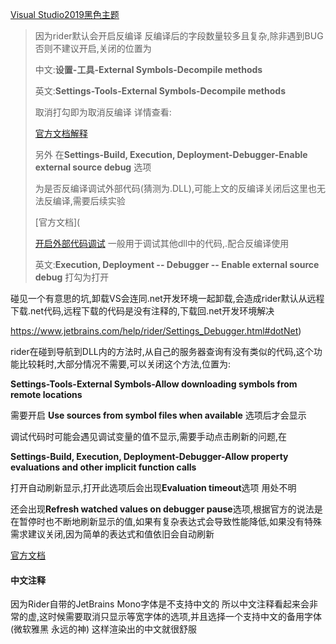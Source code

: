 

[Visual Studio2019黑色主题](https://plugins.jetbrains.com/plugin/12255-visual-studio-code-dark-plus-theme)

> 因为rider默认会开启反编译 反编译后的字段数量较多且复杂,除非遇到BUG否则不建议开启,关闭的位置为
>
> 中文:**设置-工具-External Symbols-Decompile methods**
>
> 英文:**Settings-Tools-External Symbols-Decompile methods**
>
> 取消打勾即为取消反编译 详情查看:
>
> [官方文档解释](https://www.jetbrains.com/help/rider/Settings_Debugger_Symbols.html)
>
> 另外 在**Settings-Build, Execution, Deployment-Debugger-Enable external source debug** 选项
>
> 为是否反编译调试外部代码(猜测为.DLL),可能上文的反编译关闭后这里也无法反编译,需要后续实验
>
> [官方文档](
>
> [开启外部代码调试](https://www.jetbrains.com/help/rider/Debugging_External_Code.html) 一般用于调试其他dll中的代码,.配合反编译使用
>
> 英文:**Execution, Deployment -- Debugger --  Enable external source debug** 打勾为打开



碰见一个有意思的坑,卸载VS会连同.net开发环境一起卸载,会造成rider默认从远程下载.net代码,远程下载的代码是没有注释的,下载回.net开发环境解决

https://www.jetbrains.com/help/rider/Settings_Debugger.html#dotNet)



rider在碰到导航到DLL内的方法时,从自己的服务器查询有没有类似的代码,这个功能比较耗时,大部分情况不需要,可以关闭这个方法,位置为:

**Settings-Tools-External Symbols-Allow downloading symbols from remote locations**

需要开启 **Use sources from symbol files when available** 选项后才会显示



调试代码时可能会遇见调试变量的值不显示,需要手动点击刷新的问题,在

**Settings-Build, Execution, Deployment-Debugger-Allow property evaluations and other implicit function calls**

打开自动刷新显示,打开此选项后会出现**Evaluation timeout**选项 用处不明

还会出现**Refresh watched values on debugger pause**选项,根据官方的说法是在暂停时也不断地刷新显示的值,如果有复杂表达式会导致性能降低,如果没有特殊需求建议关闭,因为简单的表达式和值依旧会自动刷新

[官方文档](https://www.jetbrains.com/help/rider/Settings_Debugger.html#dotNet)

#### 中文注释

因为Rider自带的JetBrains Mono字体是不支持中文的 所以中文注释看起来会非常的虚,这时候需要取消只显示等宽字体的选项,并且选择一个支持中文的备用字体(微软雅黑 永远的神) 这样渲染出的中文就很舒服

